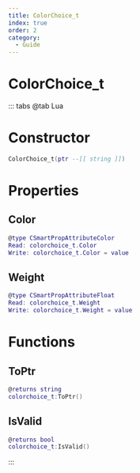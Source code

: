 ```yaml
---
title: ColorChoice_t
index: true
order: 2
category:
  - Guide
---
```


# ColorChoice_t

::: tabs
@tab Lua
# Constructor
```lua
ColorChoice_t(ptr --[[ string ]])
```
# Properties
## Color 
```lua
@type CSmartPropAttributeColor
Read: colorchoice_t.Color
Write: colorchoice_t.Color = value
```
## Weight 
```lua
@type CSmartPropAttributeFloat
Read: colorchoice_t.Weight
Write: colorchoice_t.Weight = value
```
# Functions
## ToPtr
```lua
@returns string
colorchoice_t:ToPtr()
```
## IsValid
```lua
@returns bool
colorchoice_t:IsValid()
```

:::